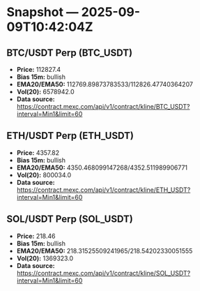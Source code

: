 # Snapshot — 2025-09-09T10:42:04Z

## BTC/USDT Perp (BTC_USDT)
- **Price:** 112827.4
- **Bias 15m:** bullish
- **EMA20/EMA50:** 112769.89873783533/112826.47740364207
- **Vol(20):** 6578942.0
- **Data source:** https://contract.mexc.com/api/v1/contract/kline/BTC_USDT?interval=Min1&limit=60

## ETH/USDT Perp (ETH_USDT)
- **Price:** 4357.82
- **Bias 15m:** bullish
- **EMA20/EMA50:** 4350.468099147268/4352.511989906771
- **Vol(20):** 800034.0
- **Data source:** https://contract.mexc.com/api/v1/contract/kline/ETH_USDT?interval=Min1&limit=60

## SOL/USDT Perp (SOL_USDT)
- **Price:** 218.46
- **Bias 15m:** bullish
- **EMA20/EMA50:** 218.31525509241965/218.54202330051555
- **Vol(20):** 1369323.0
- **Data source:** https://contract.mexc.com/api/v1/contract/kline/SOL_USDT?interval=Min1&limit=60
